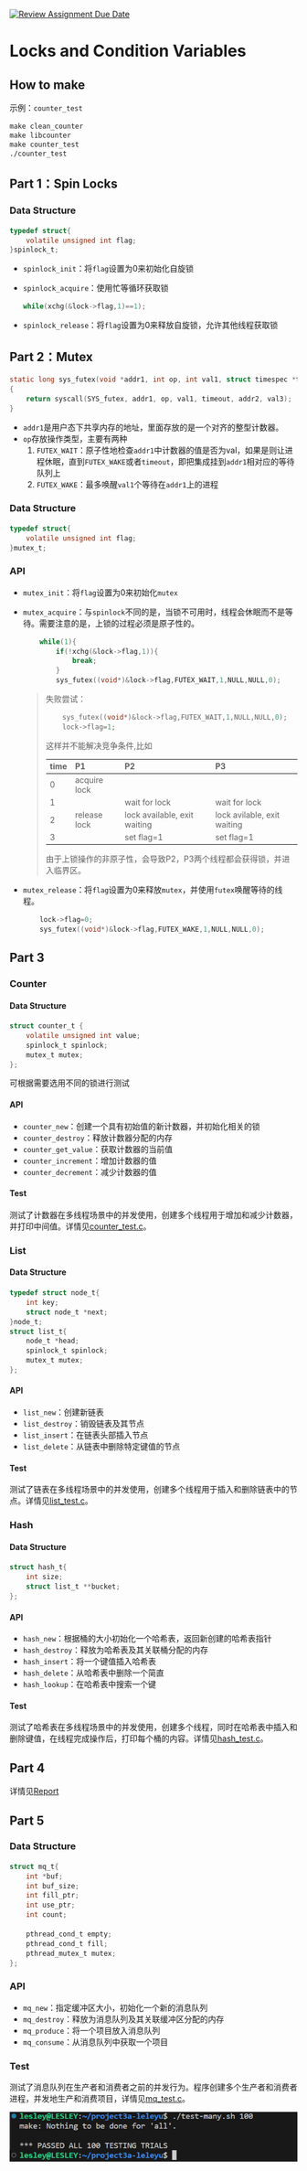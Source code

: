 [![Review Assignment Due Date](https://classroom.github.com/assets/deadline-readme-button-24ddc0f5d75046c5622901739e7c5dd533143b0c8e959d652212380cedb1ea36.svg)](https://classroom.github.com/a/6FKkSJQJ)

# Locks and Condition Variables

## How to make 

示例：`counter_test`

```shell
make clean_counter
make libcounter
make counter_test
./counter_test
```

## Part 1：Spin Locks

### Data Structure

```c
typedef struct{
    volatile unsigned int flag;
}spinlock_t;
```

- `spinlock_init`：将`flag`设置为0来初始化自旋锁

- `spinlock_acquire`：使用忙等循环获取锁

  ```c
  while(xchg(&lock->flag,1)==1);
  ```

- `spinlock_release`：将`flag`设置为0来释放自旋锁，允许其他线程获取锁

## Part 2：Mutex

```c
static long sys_futex(void *addr1, int op, int val1, struct timespec *timeout, void *addr2, int val3)
{
	return syscall(SYS_futex, addr1, op, val1, timeout, addr2, val3);
}
```

- `addr1`是用户态下共享内存的地址，里面存放的是一个对齐的整型计数器。
- `op`存放操作类型，主要有两种
  1. `FUTEX_WAIT`：原子性地检查`addr1`中计数器的值是否为val，如果是则让进程休眠，直到`FUTEX_WAKE`或者`timeout`，即把集成挂到`addr1`相对应的等待队列上
  2. `FUTEX_WAKE`：最多唤醒`val1`个等待在`addr1`上的进程

### Data Structure 

```c
typedef struct{
    volatile unsigned int flag;
}mutex_t;
```

### API

- `mutex_init`：将`flag`设置为0来初始化`mutex`

- `mutex_acquire`：与`spinlock`不同的是，当锁不可用时，线程会休眠而不是等待。需要注意的是，上锁的过程必须是原子性的。

  ```c
      while(1){
          if(!xchg(&lock->flag,1)){
              break;
          }
          sys_futex((void*)&lock->flag,FUTEX_WAIT,1,NULL,NULL,0);
  ```

  > 失败尝试：
  >
  > ```c
  >     sys_futex((void*)&lock->flag,FUTEX_WAIT,1,NULL,NULL,0);
  >     lock->flag=1;
  > ```
  >
  > 这样并不能解决竞争条件,比如
  >
  > | time | P1           | P2                           | P3                          |
  > | ---- | ------------ | ---------------------------- | --------------------------- |
  > | 0    | acquire lock |                              |                             |
  > | 1    |              | wait for lock                | wait for lock               |
  > | 2    | release lock | lock available, exit waiting | lock avilable, exit waiting |
  > | 3    |              | set flag=1                   | set flag=1                  |
  >
  > 由于上锁操作的非原子性，会导致P2，P3两个线程都会获得锁，并进入临界区。

- `mutex_release`：将`flag`设置为0来释放`mutex`，并使用`futex`唤醒等待的线程。

  ```c
      lock->flag=0;
      sys_futex((void*)&lock->flag,FUTEX_WAKE,1,NULL,NULL,0);
  ```

## Part 3

### Counter

#### Data Structure 

```c
struct counter_t {
    volatile unsigned int value;
    spinlock_t spinlock;
    mutex_t mutex;
};
```

可根据需要选用不同的锁进行测试

#### API

- `counter_new`：创建一个具有初始值的新计数器，并初始化相关的锁
- `counter_destroy`：释放计数器分配的内存
- `counter_get_value`：获取计数器的当前值
- `counter_increment`：增加计数器的值
- `counter_decrement`：减少计数器的值

#### Test

测试了计数器在多线程场景中的并发使用，创建多个线程用于增加和减少计数器，并打印中间值。详情见[counter_test.c](./counter_test.c)。

### List

#### Data Structure

```c
typedef struct node_t{
    int key;
    struct node_t *next;
}node_t;
struct list_t{
    node_t *head;
    spinlock_t spinlock;
    mutex_t mutex;
};
```

#### API

- `list_new`：创建新链表
- `list_destroy`：销毁链表及其节点
- `list_insert`：在链表头部插入节点
- `list_delete`：从链表中删除特定键值的节点

#### Test

测试了链表在多线程场景中的并发使用，创建多个线程用于插入和删除链表中的节点。详情见[list_test.c](./list_test.c)。

### Hash

#### Data Structure 

```c
struct hash_t{
    int size;
    struct list_t **bucket;
};
```

#### API

- `hash_new`：根据桶的大小初始化一个哈希表，返回新创建的哈希表指针
- `hash_destroy`：释放为哈希表及其关联桶分配的内存
- `hash_insert`：将一个键值插入哈希表
- `hash_delete`：从哈希表中删除一个简直
- `hash_lookup`：在哈希表中搜索一个键

#### Test

测试了哈希表在多线程场景中的并发使用，创建多个线程，同时在哈希表中插入和删除键值，在线程完成操作后，打印每个桶的内容。详情见[hash_test.c](./hash_test.c)。

## Part 4

详情见[Report](./Report.md)

## Part 5

### Data Structure

```c
struct mq_t{
    int *buf;
    int buf_size;
    int fill_ptr;
    int use_ptr;
    int count;
    
    pthread_cond_t empty;
    pthread_cond_t fill;
    pthread_mutex_t mutex;
};
```

### API

- `mq_new`：指定缓冲区大小，初始化一个新的消息队列
- `mq_destroy`：释放为消息队列及其关联缓冲区分配的内存
- `mq_produce`：将一个项目放入消息队列
- `mq_consume`：从消息队列中获取一个项目

### Test

测试了消息队列在生产者和消费者之前的并发行为。程序创建多个生产者和消费者进程，并发地生产和消费项目，详情见[mq_test.c](./mq_test.c)。

![image-20231211212458439](./assets/image-20231211212458439.png)
